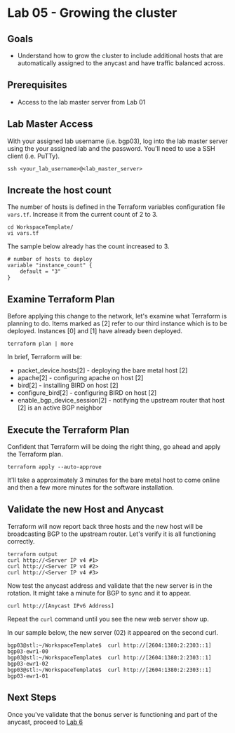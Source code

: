 # Lab 05 - Growing the cluster

## Goals

* Understand how to grow the cluster to include additional hosts that are automatically assigned to the anycast and have traffic balanced across.

## Prerequisites

* Access to the lab master server from Lab 01

## Lab Master Access

With your assigned lab username (i.e. bgp03), log into the lab master server using the your assigned lab and the password. You'll need to use a SSH client (i.e. PuTTy).

```
ssh <your_lab_username>@<lab_master_server>
```

## Increate the host count

The number of hosts is defined in the Terraform variables configuration file ```vars.tf```. Increase it from the current count of 2 to 3.

```
cd WorkspaceTemplate/
vi vars.tf
```

The sample below already has the count increased to 3.
```
# number of hosts to deploy
variable "instance_count" {
    default = "3"
}
```
## Examine Terraform Plan

Before applying this change to the network, let's examine what Terraform is planning to do. Items marked as [2] refer to our third instance which is to be deployed. Instances [0] and [1] have already been deployed.
```
terraform plan | more
```

In brief, Terraform will be:
  * packet_device.hosts[2] - deploying the bare metal host [2]
  * apache[2] - configuring apache on host [2]
  * bird[2] - installing BIRD on host [2]
  * configure_bird[2] - configuring BIRD on host [2]
  * enable_bgp_device_session[2] - notifying the upstream router that host [2] is an active BGP neighbor

## Execute the Terraform Plan

Confident that Terraform will be doing the right thing, go ahead and apply the Terraform plan.

```
terraform apply --auto-approve
```


It'll take a approximately 3 minutes for the bare metal host to come online and then a few more minutes for the software installation.

## Validate the new Host and Anycast

Terraform will now report back three hosts and the new host will be broadcasting BGP to the upstream router. Let's verify it is all functioning correctly.

```
terraform output
curl http://<Server IP v4 #1>
curl http://<Server IP v4 #2>
curl http://<Server IP v4 #3>
```

Now test the anycast address and validate that the new server is in the rotation. It might take a minute for BGP to sync and it to appear.
```
curl http://[Anycast IPv6 Address]
```

Repeat the ```curl``` command until you see the new web server show up.


In our sample below, the new server (02) it appeared on the second curl.
```
bgp03@stl:~/WorkspaceTemplate$  curl http://[2604:1380:2:2303::1]
bgp03-ewr1-00
bgp03@stl:~/WorkspaceTemplate$  curl http://[2604:1380:2:2303::1]
bgp03-ewr1-02
bgp03@stl:~/WorkspaceTemplate$  curl http://[2604:1380:2:2303::1]
bgp03-ewr1-01
```

## Next Steps

Once you've validate that the bonus server is functioning and part of the anycast, proceed to [Lab 6](Lab06.md)
